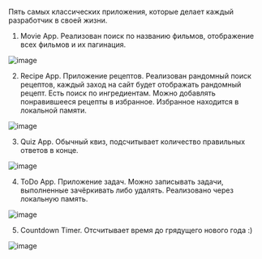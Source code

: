 Пять самых классических приложения, которые делает каждый разработчик в своей жизни.

1. Movie App. Реализован поиск по названию фильмов, отображение всех фильмов и их пагинация.

![image](https://user-images.githubusercontent.com/95744478/185072829-1fcaa1c3-e644-4da7-8886-48357582a5d9.png)

2. Recipe App. Приложение рецептов. Реализован рандомный поиск рецептов, каждый заход на сайт будет отображать рандомный рецепт. Есть поиск по ингредиентам.
Можно добавлять понравившееся рецепты в избранное. Избранное находится в локальной памяти.

![image](https://user-images.githubusercontent.com/95744478/185073443-56f0e66d-9fd0-4ec4-888f-3ba44e26b4be.png)


3. Quiz App. Обычный квиз, подсчитывает количество правильных ответов в конце.

![image](https://user-images.githubusercontent.com/95744478/185073680-06c9c2b0-16a0-4240-bb8e-4c8a8bb98a4a.png)

4. ToDo App. Приложение задач. Можно записывать задачи, выполненные зачёркивать либо удалять. Реализовано через локальную память.

![image](https://user-images.githubusercontent.com/95744478/185073951-7d3ba8f7-62e2-4543-9ad6-118ef2a521b2.png)

5. Countdown Timer. Отсчитывает время до грядущего нового года :)

![image](https://user-images.githubusercontent.com/95744478/185074595-c90e564d-2473-4945-8073-64a66b4b16ca.png)

